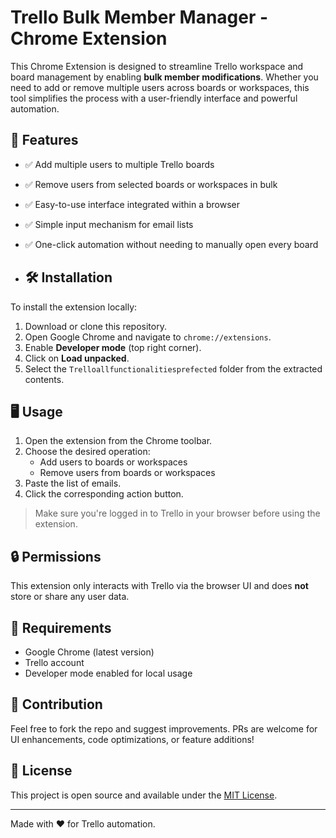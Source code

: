 # Trello Bulk Member Manager - Chrome Extension

This Chrome Extension is designed to streamline Trello workspace and board management by enabling **bulk member modifications**. Whether you need to add or remove multiple users across boards or workspaces, this tool simplifies the process with a user-friendly interface and powerful automation.

## 🚀 Features

- ✅ Add multiple users to multiple Trello boards
- ✅ Remove users from selected boards or workspaces in bulk
- ✅ Easy-to-use interface integrated within a browser
- ✅ Simple input mechanism for email lists
- ✅ One-click automation without needing to manually open every board

- ## 🛠 Installation

To install the extension locally:

1. Download or clone this repository.
2. Open Google Chrome and navigate to `chrome://extensions`.
3. Enable **Developer mode** (top right corner).
4. Click on **Load unpacked**.
5. Select the `Trelloallfunctionalitiesprefected` folder from the extracted contents.

## 🖥️ Usage

1. Open the extension from the Chrome toolbar.
2. Choose the desired operation:
   - Add users to boards or workspaces
   - Remove users from boards or workspaces
3. Paste the list of emails.
4. Click the corresponding action button.

> Make sure you're logged in to Trello in your browser before using the extension.

## 🔒 Permissions

This extension only interacts with Trello via the browser UI and does **not** store or share any user data.

## 📌 Requirements

- Google Chrome (latest version)
- Trello account
- Developer mode enabled for local usage

## 🤝 Contribution

Feel free to fork the repo and suggest improvements. PRs are welcome for UI enhancements, code optimizations, or feature additions!

## 📜 License

This project is open source and available under the [MIT License](LICENSE).

---

Made with ❤️ for Trello automation.
